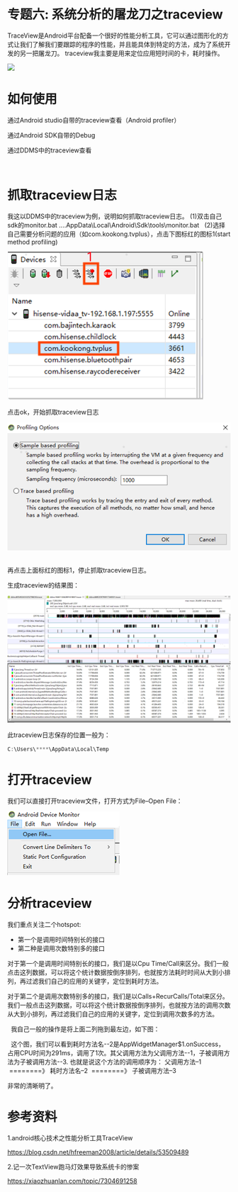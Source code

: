 # 专题六: 系统分析的屠龙刀之traceview

TraceView是Android平台配备一个很好的性能分析工具，它可以通过图形化的方式让我们了解我们要跟踪的程序的性能，并且能具体到特定的方法，成为了系统开发的另一把屠龙刀。
traceview我主要是用来定位应用短时间的卡，耗时操作。

<img src="..\Images\log_sword.png">


# 如何使用
通过Android studio自带的traceview查看（Android profiler）

通过Android SDK自带的Debug

通过DDMS中的traceview查看

 
# 抓取traceview日志
我这以DDMS中的traceview为例，说明如何抓取traceview日志。
(1)双击自己sdk的monitor.bat
....AppData\Local\Android\Sdk\tools\monitor.bat
 
(2)选择自己需要分析问题的应用（如com.kookong.tvplus），点击下图标红的图标1(start method profiling)

<img src="start_method_profiling.png">

点击ok，开始抓取traceview日志

<img src="start_method_profiling_001.png">
 

再点击上面标红的图标1，停止抓取traceview日志。


生成traceview的结果图：


<img src="result.png">

此traceview日志保存的位置一般为：

```java
C:\Users\****\AppData\Local\Temp
```


# 打开traceview

我们可以直接打开traceview文件，打开方式为File–Open File：

<img src="Open_File.png">


# 分析traceview
我们重点关注二个hotspot:

- 第一个是调用时间特别长的接口
- 第二种是调用次数特别多的接口

对于第一个是调用时间特别长的接口，我们是以Cpu Time/Call来区分。我们一般点击这列数据，可以将这个统计数据按倒序排列，也就按方法耗时时间从大到小排列，再过滤我们自己的应用的关键字，定位到耗时方法。


对于第二个是调用次数特别多的接口，我们是以Calls+RecurCalls/Total来区分。我们一般点击这列数据，可以将这个统计数据按倒序排列，也就按方法的调用次数从大到小排列，再过滤我们自己的应用的关键字，定位到调用次数多的方法。

 
我自己一般的操作是将上面二列拖到最左边，如下图：

 
这个图，我们可以看到耗时方法名--2是AppWidgetManager$1.onSuccess，占用CPU时间为291ms，调用了1次。其父调用方法为父调用方法--1，子被调用方法为子被调用方法--3.
也就是说这个方法的调用顺序为：
父调用方法–1   ========》 耗时方法名–2  ========》 子被调用方法–3



非常的清晰明了。




# 参考资料
1.android核心技术之性能分析工具TraceView

https://blog.csdn.net/hfreeman2008/article/details/53509489

2.记一次TextView跑马灯效果导致系统卡的惨案

https://xiaozhuanlan.com/topic/7304691258


